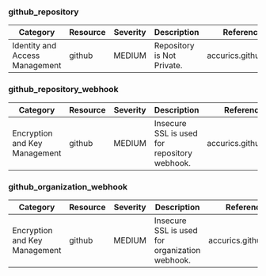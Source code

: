 
### github_repository
| Category | Resource | Severity | Description | Reference ID | ID |
| -------- | -------- | -------- | ----------- | ------------ | -- |
| Identity and Access Management | github | MEDIUM | Repository is Not Private. | accurics.github.IAM.1 | AC_GITHUB_0002 |


### github_repository_webhook
| Category | Resource | Severity | Description | Reference ID | ID |
| -------- | -------- | -------- | ----------- | ------------ | -- |
| Encryption and Key Management | github | MEDIUM | Insecure SSL is used for repository webhook. | accurics.github.EKM.2 | AC_GITHUB_0003 |


### github_organization_webhook
| Category | Resource | Severity | Description | Reference ID | ID |
| -------- | -------- | -------- | ----------- | ------------ | -- |
| Encryption and Key Management | github | MEDIUM | Insecure SSL is used for organization webhook. | accurics.github.EKM.1 | AC_GITHUB_0001 |


